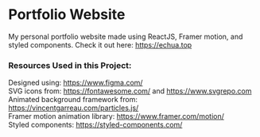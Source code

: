 # Portfolio Website
My personal portfolio website made using ReactJS, Framer motion, and styled components.
Check it out here: https://echua.top

### Resources Used in this Project:

Designed using: https://www.figma.com/ <br />
SVG icons from: https://fontawesome.com/ and https://www.svgrepo.com  <br />
Animated background framework from: https://vincentgarreau.com/particles.js/ <br />
Framer motion animation library: https://www.framer.com/motion/ <br />
Styled components: https://styled-components.com/ <br/>
